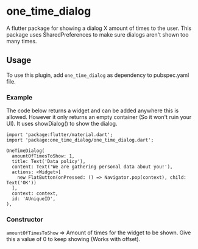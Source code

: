 # one_time_dialog

A flutter package for showing a dialog X amount of times to the user. This package uses SharedPreferences to make sure dialogs aren't shown too many times.

## Usage

To use this plugin, add `one_time_dialog` as dependency to pubspec.yaml file.

### Example

The code below returns a widget and can be added anywhere this is allowed. However it only returns an empty container (So it won't ruin your UI). It uses showDialog() to show the dialog.

```
import 'package:flutter/material.dart';
import 'package:one_time_dialog/one_time_dialog.dart';

OneTimeDialog(
  amountOfTimesToShow: 1,
  title: Text('Data policy'),
  content: Text('We are gathering personal data about you!'),
  actions: <Widget>[
    new FlatButton(onPressed: () => Navigator.pop(context), child: Text('OK'))
  ],
  context: context,
  id: 'AUniqueID',
),
```

### Constructor
  `amountOfTimesToShow` => Amount of times for the widget to be shown. Give this a value of 0 to keep showing (Works with offset).
  

